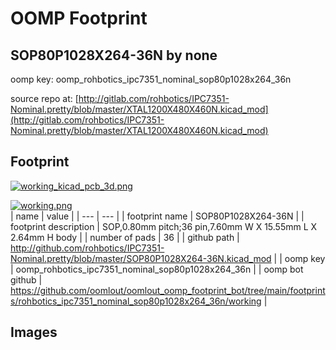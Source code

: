 # OOMP Footprint  
## SOP80P1028X264-36N  by none  
  
oomp key: oomp_rohbotics_ipc7351_nominal_sop80p1028x264_36n  
  
source repo at: [http://gitlab.com/rohbotics/IPC7351-Nominal.pretty/blob/master/XTAL1200X480X460N.kicad_mod](http://gitlab.com/rohbotics/IPC7351-Nominal.pretty/blob/master/XTAL1200X480X460N.kicad_mod)  
## Footprint  
  
[![working_kicad_pcb_3d.png](working_kicad_pcb_3d_600.png)](working_kicad_pcb_3d.png)  
  
[![working.png](working_600.png)](working.png)  
| name | value | 
| --- | --- | 
| footprint name | SOP80P1028X264-36N | 
| footprint description | SOP,0.80mm pitch;36 pin,7.60mm W X 15.55mm L X 2.64mm H body | 
| number of pads | 36 | 
| github path | http://github.com/rohbotics/IPC7351-Nominal.pretty/blob/master/SOP80P1028X264-36N.kicad_mod | 
| oomp key | oomp_rohbotics_ipc7351_nominal_sop80p1028x264_36n | 
| oomp bot github | https://github.com/oomlout/oomlout_oomp_footprint_bot/tree/main/footprints/rohbotics_ipc7351_nominal_sop80p1028x264_36n/working | 
## Images  
